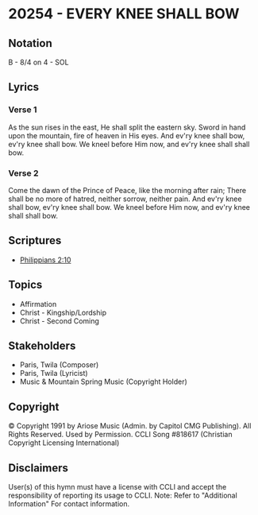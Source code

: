 # 20254 - EVERY KNEE SHALL BOW

## Notation

B - 8/4 on 4 - SOL

## Lyrics

### Verse 1

As the sun rises in the east, He shall split the eastern sky. Sword in hand upon the mountain, fire of heaven in His eyes. And ev'ry knee shall bow, ev'ry knee shall bow. We kneel before Him now, and ev'ry knee shall shall bow. 

### Verse 2

Come the dawn of the Prince of Peace, like the morning after rain; There shall be no more of hatred, neither sorrow, neither pain. And ev'ry knee shall bow, ev'ry knee shall bow. We kneel before Him now, and ev'ry knee shall shall bow. 


## Scriptures

- [Philippians 2:10](https://www.biblegateway.com/passage/?search=Philippians%202%3A10)

## Topics

- Affirmation
- Christ - Kingship/Lordship
- Christ - Second Coming

## Stakeholders

- Paris, Twila (Composer)
- Paris, Twila (Lyricist)
- Music & Mountain Spring Music (Copyright Holder)

## Copyright

© Copyright 1991 by Ariose Music (Admin. by Capitol CMG Publishing).  All Rights Reserved. Used by Permission. CCLI Song #818617
(Christian Copyright Licensing International)

## Disclaimers

User(s) of this hymn must have a license with CCLI and accept the responsibility of reporting its usage to CCLI.
Note: Refer to "Additional Information" For contact information.

